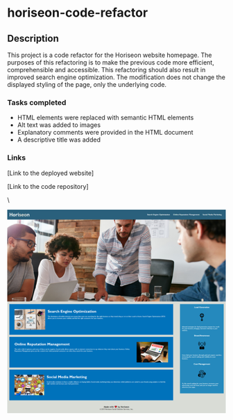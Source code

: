 # horiseon-code-refactor

## Description

This project is a code refactor for the Horiseon website homepage. The purposes of this refactoring is to make the previous code more efficient, comprehensible and accessible.  This refactoring should also result in improved search engine optimization. The modification does not change the displayed styling of the page, only the underlying code.

### Tasks completed
* HTML elements were replaced with semantic HTML elements
* Alt text was added to images
* Explanatory comments were provided in the HTML document
* A descriptive title was added

### Links

[Link to the deployed website]

[Link to the code repository]

\

![screenshot of index.html](./assets/images/screenshot.png)


